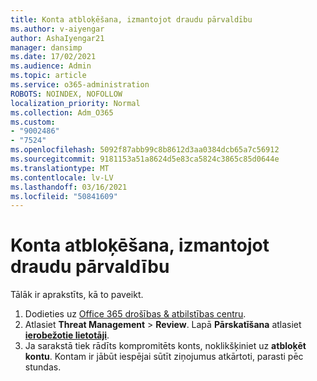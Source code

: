 ```yaml
---
title: Konta atbloķēšana, izmantojot draudu pārvaldību
ms.author: v-aiyengar
author: AshaIyengar21
manager: dansimp
ms.date: 17/02/2021
ms.audience: Admin
ms.topic: article
ms.service: o365-administration
ROBOTS: NOINDEX, NOFOLLOW
localization_priority: Normal
ms.collection: Adm_O365
ms.custom:
- "9002486"
- "7524"
ms.openlocfilehash: 5092f87abb99c8b8612d3aa0384dcb65a7c56912
ms.sourcegitcommit: 9181153a51a8624d5e83ca5824c3865c85d0644e
ms.translationtype: MT
ms.contentlocale: lv-LV
ms.lasthandoff: 03/16/2021
ms.locfileid: "50841609"
---
```

# <a name="unblock-an-account-by-using-threat-management"></a>Konta atbloķēšana, izmantojot draudu pārvaldību

Tālāk ir aprakstīts, kā to paveikt. 

1. Dodieties uz [Office 365 drošības & atbilstības centru](https://go.microsoft.com/fwlink/p/?linkid=2077143).
1. Atlasiet **Threat Management**  >  **Review**. Lapā **Pārskatīšana** atlasiet **[ierobežotie lietotāji](https://go.microsoft.com/fwlink/?linkid=2103514)**.
1. Ja sarakstā tiek rādīts kompromitēts konts, noklikšķiniet uz **atbloķēt kontu**. Kontam ir jābūt iespējai sūtīt ziņojumus atkārtoti, parasti pēc stundas.